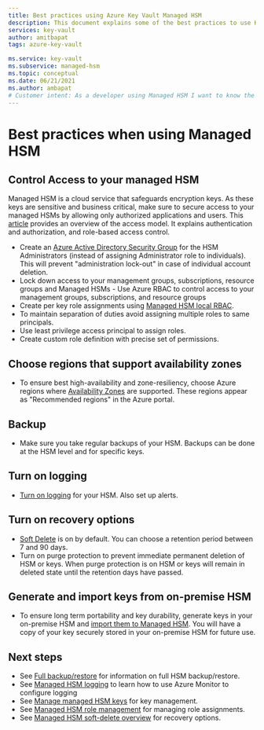 ```yaml
---
title: Best practices using Azure Key Vault Managed HSM
description: This document explains some of the best practices to use Key Vault
services: key-vault
author: amitbapat
tags: azure-key-vault

ms.service: key-vault
ms.subservice: managed-hsm
ms.topic: conceptual
ms.date: 06/21/2021
ms.author: ambapat
# Customer intent: As a developer using Managed HSM I want to know the best practices so I can implement them.
---
```

# Best practices when using Managed HSM

## Control Access to your managed HSM

Managed HSM is a cloud service that safeguards encryption keys. As these keys are sensitive and business critical, make sure to secure access to your managed HSMs by allowing only authorized applications and users. This [article](access-control.md) provides an overview of the access model. It explains authentication and authorization, and role-based access control.
- Create an [Azure Active Directory Security Group](../../active-directory/fundamentals/active-directory-manage-groups.md) for the HSM Administrators (instead of assigning Administrator role to individuals). This will prevent "administration lock-out" in case of individual account deletion.
- Lock down access to your management groups, subscriptions, resource groups and Managed HSMs - Use Azure RBAC to control access to your management groups, subscriptions, and resource groups
- Create per key role assignments using [Managed HSM local RBAC](access-control.md#data-plane-and-managed-hsm-local-rbac).
- To maintain separation of duties avoid assigning multiple roles to same principals. 
- Use least privilege access principal to assign roles.
- Create custom role definition with precise set of permissions.

## Choose regions that support availability zones

- To ensure best high-availability and zone-resiliency, choose Azure regions where [Availability Zones](../../availability-zones/az-overview.md) are supported. These regions appear as "Recommended regions" in the Azure portal.

## Backup

- Make sure you take regular backups of your HSM. Backups can be done at the HSM level and for specific keys. 

## Turn on logging

- [Turn on logging](logging.md) for your HSM. Also set up alerts.

## Turn on recovery options

- [Soft Delete](soft-delete-overview.md) is on by default. You can choose a retention period between 7 and 90 days.
- Turn on purge protection to prevent immediate permanent deletion of HSM or keys. When purge protection is on HSM or keys will remain in deleted state until the retention days have passed.

## Generate and import keys from on-premise HSM
- To ensure long term portability and key durability, generate keys in your on-premise HSM and [import them to Managed HSM](hsm-protected-keys-byok.md). You will have a copy of your key securely stored in your on-premise HSM for future use.

## Next steps

- See [Full backup/restore](backup-restore.md) for information on full HSM backup/restore.
- See [Managed HSM logging](logging.md) to learn how to use Azure Monitor to configure logging
- See [Manage managed HSM keys](key-management.md) for key management.
- See [Managed HSM role management](role-management.md) for managing role assignments.
- See [Managed HSM soft-delete overview](soft-delete-overview.md) for recovery options.
